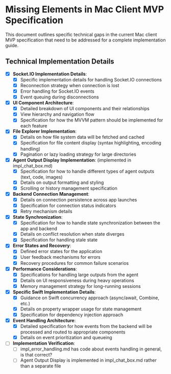 # Missing Elements in Mac Client MVP Specification

This document outlines specific technical gaps in the current Mac client MVP specification that need to be addressed for a complete implementation guide.

## Technical Implementation Details

- [x] **Socket.IO Implementation Details**:
  - [x] Specific implementation details for handling Socket.IO connections
  - [x] Reconnection strategy when connection is lost
  - [x] Error handling for Socket.IO events
  - [x] Event queuing during disconnections

- [x] **UI Component Architecture**:
  - [x] Detailed breakdown of UI components and their relationships
  - [x] View hierarchy and navigation flow
  - [x] Specification for how the MVVM pattern should be implemented for each feature

- [x] **File Explorer Implementation**:
  - [x] Details on how file system data will be fetched and cached
  - [x] Specification for file content display (syntax highlighting, encoding handling)
  - [x] Pagination or lazy loading strategy for large directories

- [x] **Agent Output Display Implementation**: (implemented in impl_chat_box.md)
  - [x] Specification for how to handle different types of agent outputs (text, code, images)
  - [x] Details on output formatting and styling
  - [x] Scrolling or history management specification

- [x] **Backend Connection Management**:
  - [x] Details on connection persistence across app launches
  - [x] Specification for connection status indicators
  - [x] Retry mechanism details

- [x] **State Synchronization**:
  - [x] Specification for how to handle state synchronization between the app and backend
  - [x] Details on conflict resolution when state diverges
  - [x] Specification for handling stale state

- [x] **Error States and Recovery**:
  - [x] Defined error states for the application
  - [x] User feedback mechanisms for errors
  - [x] Recovery procedures for common failure scenarios

- [x] **Performance Considerations**:
  - [x] Specifications for handling large outputs from the agent
  - [x] Details on UI responsiveness during heavy operations
  - [x] Memory management strategy for long-running sessions

- [x] **Specific Swift Implementation Details**:
  - [x] Guidance on Swift concurrency approach (async/await, Combine, etc.)
  - [x] Details on property wrapper usage for state management
  - [x] Specification for dependency injection approach

- [x] **Event Handling Architecture**:
  - [x] Detailed specification for how events from the backend will be processed and routed to appropriate components
  - [x] Details on event prioritization and queueing

- [ ] **Implementation Verification**:
  - [ ] impl_error_handling.md has code about events handling in general, is that correct?
  - [ ] Agent Output Display is implemented in impl_chat_box.md rather than a separate file